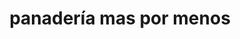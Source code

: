 ---
title: "panadería mas por menos"
url: /puerto-la-cruz/panaderia-mas-por-menos/
shop: panadería
---